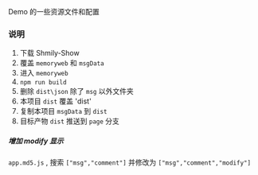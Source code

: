 Demo 的一些资源文件和配置

### 说明

1. 下载 Shmily-Show
2. 覆盖 `memoryweb` 和 `msgData`
3. 进入 `memoryweb`
4. `npm run build`
5. 删除 `dist\json` 除了 `msg` 以外文件夹
6. 本项目 `dist` 覆盖 'dist'
7. 复制本项目 `msgData` 到 `dist`
8. 目标产物 `dist` 推送到 `page` 分支

##### 增加 modify 显示

`app.md5.js` , 搜索 `["msg","comment"]` 并修改为 `["msg","comment","modify"]`
